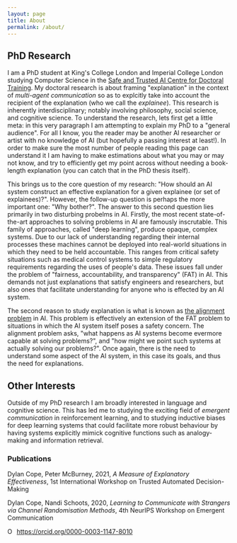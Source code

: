 ```yaml
---
layout: page
title: About
permalink: /about/
---
```


## PhD Research

I am a PhD student at King's College London and Imperial College London studying Computer Science in the [Safe and Trusted AI Centre for Doctoral Training](https://safeandtrustedai.org). My doctoral research is about framing "explanation" in the context of *multi-agent communication* so as to explcitly take into account the recipient of the explanation (who we call the *explainee*). This research is inherently interdisciplinary; notably involving philosophy, social science, and cognitive science. To understand the research, lets first get a little meta: in this very paragraph I am attempting to explain my PhD to a "general audience". For all I know, you the reader may be another AI researcher or artist with no knowledge of AI (but hopefully a passing interest at least!). In order to make sure the most number of people reading this page can understand it I am having to make estimations about what you may or may not know, and try to efficiently get my point across without needing a book-length explanation (you can catch that in the PhD thesis itself).

This brings us to the core question of my research: "How should an AI system construct an effective explanation for a given explainee (or set of explainees)?". However, the follow-up question is perhaps the more important one: "Why bother?". The answer to this second question lies primarily in two disturbing probelms in AI. Firstly, the most recent state-of-the-art approaches to solving problems in AI are famously inscrutable. This family of approaches, called "deep learning", produce opaque, complex systems. Due to our lack of understanding regarding their internal processes these machines cannot be deployed into real-world situations in which they need to be held accountable. This ranges from critical safety situations such as medical control systems to simple regulatory requirements regarding the uses of people's data. These issues fall under the problem of "fairness, accountability, and transparency" (FAT) in AI. This demands not just explanations that satisfy engineers and researchers, but also ones that facilitate understanding for anyone who is effected by an AI system.

The second reason to study explanation is what is known as [the alignment problem](https://www.amazon.co.uk/Alignment-Problem-Machine-Learning-Values/dp/0393635821) in AI. This problem is effectively an extension of the FAT problem to situations in which the AI system itself poses a safety concern. The alignment problem asks, "what happens as AI systems become evermore capable at solving problems?", and "how might we point such systems at actually solving our problems?". Once again, there is the need to understand some aspect of the AI system, in this case its goals, and thus the need for explanations.

## Other Interests

Outside of my PhD research I am broadly interested in language and cognitive science. This has led me to studying the exciting field of _emergent communication_ in reinforcement learning, and to studying inductive biases for deep learning systems that could facilitate more robust behaviour by having systems explicitly mimick cognitive functions such as analogy-making and information retrieval. 

### Publications

Dylan Cope, Peter McBurney, 2021, _A Measure of Explanatory Effectiveness_, 1st International Workshop on Trusted Automated Decision-Making

Dylan Cope, Nandi Schoots, 2020, _Learning to Communicate with Strangers via Channel Randomisation Methods_, 4th NeurIPS Workshop on Emergent Communication


<div itemscope itemtype="https://schema.org/Person"><a itemprop="sameAs" content="https://orcid.org/0000-0003-1147-8010" href="https://orcid.org/0000-0003-1147-8010" target="orcid.widget" rel="me noopener noreferrer" style="vertical-align:top;"><img src="https://orcid.org/sites/default/files/images/orcid_16x16.png" style="width:1em;margin-right:.5em;" alt="ORCID iD icon">https://orcid.org/0000-0003-1147-8010</a></div>
